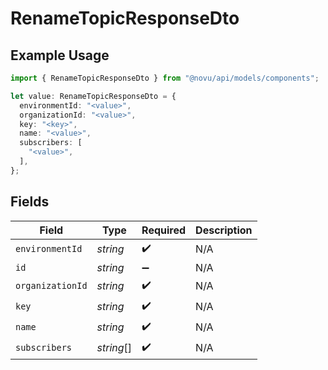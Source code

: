 # RenameTopicResponseDto

## Example Usage

```typescript
import { RenameTopicResponseDto } from "@novu/api/models/components";

let value: RenameTopicResponseDto = {
  environmentId: "<value>",
  organizationId: "<value>",
  key: "<key>",
  name: "<value>",
  subscribers: [
    "<value>",
  ],
};
```

## Fields

| Field              | Type               | Required           | Description        |
| ------------------ | ------------------ | ------------------ | ------------------ |
| `environmentId`    | *string*           | :heavy_check_mark: | N/A                |
| `id`               | *string*           | :heavy_minus_sign: | N/A                |
| `organizationId`   | *string*           | :heavy_check_mark: | N/A                |
| `key`              | *string*           | :heavy_check_mark: | N/A                |
| `name`             | *string*           | :heavy_check_mark: | N/A                |
| `subscribers`      | *string*[]         | :heavy_check_mark: | N/A                |